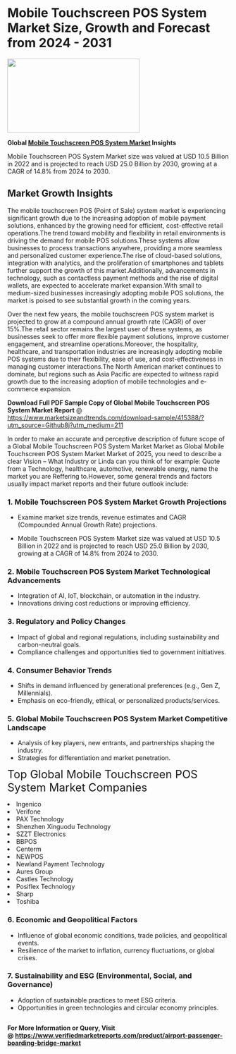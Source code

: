 <H1>Mobile Touchscreen POS System Market Size, Growth and Forecast from 2024 - 2031</H1><img class="aligncenter size-medium wp-image-584254" src="https://thirdeyenews.in/wp-content/uploads/2024/09/Global-Market-Research-300x168.jpeg" alt="" width="300" height="168" /><p><strong>Global&nbsp;<a href="https://www.marketsizeandtrends.com/download-sample/415388/?utm_source=Github8j?utm_medium=211">Mobile Touchscreen POS System Market</a> Insights</strong></p><p>Mobile Touchscreen POS System Market size was valued at USD 10.5 Billion in 2022 and is projected to reach USD 25.0 Billion by 2030, growing at a CAGR of 14.8% from 2024 to 2030.</p><p><h2>Market Growth Insights</h2> <p>The mobile touchscreen POS (Point of Sale) system market is experiencing significant growth due to the increasing adoption of mobile payment solutions, enhanced by the growing need for efficient, cost-effective retail operations.The trend toward mobility and flexibility in retail environments is driving the demand for mobile POS solutions.These systems allow businesses to process transactions anywhere, providing a more seamless and personalized customer experience.The rise of cloud-based solutions, integration with analytics, and the proliferation of smartphones and tablets further support the growth of this market.Additionally, advancements in technology, such as contactless payment methods and the rise of digital wallets, are expected to accelerate market expansion.With small to medium-sized businesses increasingly adopting mobile POS solutions, the market is poised to see substantial growth in the coming years.</p> <p>Over the next few years, the mobile touchscreen POS system market is projected to grow at a compound annual growth rate (CAGR) of over 15%.The retail sector remains the largest user of these systems, as businesses seek to offer more flexible payment solutions, improve customer engagement, and streamline operations.Moreover, the hospitality, healthcare, and transportation industries are increasingly adopting mobile POS systems due to their flexibility, ease of use, and cost-effectiveness in managing customer interactions.The North American market continues to dominate, but regions such as Asia Pacific are expected to witness rapid growth due to the increasing adoption of mobile technologies and e-commerce expansion.</p> <p><span class=""><strong>Download Full PDF Sample Copy of Global Mobile Touchscreen POS System Market Report</strong> @ <a href="https://www.marketsizeandtrends.com/download-sample/415388/?utm_source=Github8j?utm_medium=211" target="_blank">https://www.marketsizeandtrends.com/download-sample/415388/?utm_source=Github8j?utm_medium=211</a></span></p><p>In order to make an accurate and perceptive description of future scope of a Global&nbsp;Mobile Touchscreen POS System Market Market as Global&nbsp;Mobile Touchscreen POS System Market Market of 2025, you need to describe a clear Vision &ndash; What Industry or Linda can you think of for example: Quote from a Technology, healthcare, automotive, renewable energy, name the market you are Reffering to.However, some general trends and factors usually impact market reports and their future outlook include:</p><h3>1.&nbsp;<strong>Mobile Touchscreen POS System Market Growth Projections</strong></h3><ul><li>Examine market size trends, revenue estimates and CAGR (Compounded Annual Growth Rate) projections.</li><li><p>Mobile Touchscreen POS System Market size was valued at USD 10.5 Billion in 2022 and is projected to reach USD 25.0 Billion by 2030, growing at a CAGR of 14.8% from 2024 to 2030.</p></li></ul><h3>2.&nbsp;<strong>Mobile Touchscreen POS System Market Technological Advancements</strong></h3><ul><li>Integration of AI, IoT, blockchain, or automation in the industry.</li><li>Innovations driving cost reductions or improving efficiency.</li></ul><h3>3.&nbsp;<strong>Regulatory and Policy Changes</strong></h3><ul><li>Impact of global and regional regulations, including sustainability and carbon-neutral goals.</li><li>Compliance challenges and opportunities tied to government initiatives.</li></ul><h3>4.&nbsp;<strong>Consumer Behavior Trends</strong></h3><ul><li>Shifts in demand influenced by generational preferences (e.g., Gen Z, Millennials).</li><li>Emphasis on eco-friendly, ethical, or personalized products/services.</li></ul><h3>5.&nbsp;<strong>Global Mobile Touchscreen POS System Market Competitive Landscape</strong></h3><ul><li>Analysis of key players, new entrants, and partnerships shaping the industry.</li><li>Strategies for differentiation and market penetration.</li></ul><p data-pm-slice="1 1 []"><span style="color: inherit; font-family: inherit; font-size: 25px;">Top Global Mobile Touchscreen POS System Market Companies</span></p><div class="" data-test-id=""><p><li>Ingenico</li><li> Verifone</li><li> PAX Technology</li><li> Shenzhen Xinguodu Technology</li><li> SZZT Electronics</li><li> BBPOS</li><li> Centerm</li><li> NEWPOS</li><li> Newland Payment Technology</li><li> Aures Group</li><li> Castles Technology</li><li> Posiflex Technology</li><li> Sharp</li><li> Toshiba</li></p></div><h3>6.&nbsp;<strong>Economic and Geopolitical Factors</strong></h3><ul><li>Influence of global economic conditions, trade policies, and geopolitical events.</li><li>Resilience of the market to inflation, currency fluctuations, or global crises.</li></ul><h3>7.&nbsp;<strong>Sustainability and ESG (Environmental, Social, and Governance)</strong></h3><ul><li>Adoption of sustainable practices to meet ESG criteria.</li><li>Opportunities in green technologies and circular economy principles.</li></ul><h2><strong style="font-size: 14px;">For More Information or Query, Visit @&nbsp;</strong><a style="background-color: #ffffff; font-size: 14px;" href="https://www.marketsizeandtrends.com/report/mobile-touchscreen-pos-system-market/" target="_blank">https://www.verifiedmarketreports.com/product/airport-passenger-boarding-bridge-market</a></h2>